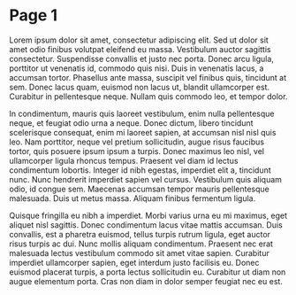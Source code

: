# Page 1

Lorem ipsum dolor sit amet, consectetur adipiscing elit. Sed ut dolor sit amet odio finibus volutpat eleifend eu massa. Vestibulum auctor sagittis consectetur. Suspendisse convallis et justo nec porta. Donec arcu ligula, porttitor ut venenatis id, commodo quis nisi. Duis in venenatis lacus, a accumsan tortor. Phasellus ante massa, suscipit vel finibus quis, tincidunt at sem. Donec lacus quam, euismod non lacus ut, blandit ullamcorper est. Curabitur in pellentesque neque. Nullam quis commodo leo, et tempor dolor.

In condimentum, mauris quis laoreet vestibulum, enim nulla pellentesque neque, et feugiat odio urna a neque. Donec dictum, libero tincidunt scelerisque consequat, enim mi laoreet sapien, at accumsan nisl nisl quis leo. Nam porttitor, neque vel pretium sollicitudin, augue risus faucibus tortor, quis posuere ipsum ipsum a turpis. Donec maximus leo nisl, vel ullamcorper ligula rhoncus tempus. Praesent vel diam id lectus condimentum lobortis. Integer id nibh egestas, imperdiet elit a, tincidunt nunc. Nunc hendrerit imperdiet sapien vel cursus. Vestibulum quis aliquam odio, id congue sem. Maecenas accumsan tempor mauris pellentesque malesuada. Duis ut metus massa. Aliquam finibus fermentum ligula.

Quisque fringilla eu nibh a imperdiet. Morbi varius urna eu mi maximus, eget aliquet nisl sagittis. Donec condimentum lacus vitae mattis accumsan. Duis convallis, est a pharetra euismod, tellus turpis rutrum ligula, eget auctor risus turpis ac dui. Nunc mollis aliquam condimentum. Praesent nec erat malesuada lectus vestibulum commodo sit amet vitae sapien. Curabitur imperdiet ullamcorper sapien, eget interdum justo facilisis eu. Donec euismod placerat turpis, a porta lectus sollicitudin eu. Curabitur ut diam non augue elementum porta. Cras non diam in dolor semper feugiat nec eu est.

